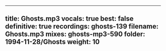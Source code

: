 
---
title: Ghosts.mp3
vocals: true
best: false
definitive: true
recordings: ghosts-139
filename: Ghosts.mp3
mixes: ghosts-mp3-590
folder: 1994-11-28/Ghosts
weight: 10
---
